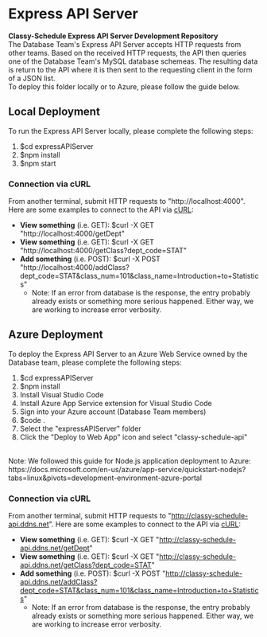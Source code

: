 # Express API Server
**Classy-Schedule Express API Server Development Repository**
</br>
The Database Team's Express API Server accepts HTTP requests from other teams. Based
on the received HTTP requests, the API then queries one of the Database Team's MySQL
database schemeas. The resulting data is return to the API where it is then sent to
the requesting client in the form of a JSON list.
</br>
To deploy this folder locally or to Azure, please follow the guide below.

## Local Deployment
To run the Express API Server locally, please complete the following steps:
1. $cd expressAPIServer
2. $npm install
3. $npm start

### Connection via cURL
From another terminal, submit HTTP requests to "http://localhost:4000". Here are some examples to connect to the API via [cURL](https://curl.se/):
- **View something** (i.e. GET): $curl -X GET "http://localhost:4000/getDept"
- **View something** (i.e. GET): $curl -X GET "http://localhost:4000/getClass?dept_code=STAT"
- **Add something** (i.e. POST): $curl -X POST "http://localhost:4000/addClass?dept_code=STAT&class_num=101&class_name=Introduction+to+Statistics"
    - Note: If an error from database is the response, the entry probably already exists or something more serious happened. Either way, we are working to increase error verbosity.


## Azure Deployment
To deploy the Express API Server to an Azure Web Service owned by the Database team, please complete the following steps:
1. $cd expressAPIServer
2. $npm install
3. Install Visual Studio Code
4. Install Azure App Service extension for Visual Studio Code
5. Sign into your Azure account (Database Team members)
6. $code .
7. Select the "expressAPIServer" folder
8. Click the "Deploy to Web App" icon and select "classy-schedule-api"
</br>
Note: We followed this guide for Node.js application deployment to Azure: https://docs.microsoft.com/en-us/azure/app-service/quickstart-nodejs?tabs=linux&pivots=development-environment-azure-portal

### Connection via cURL
From another terminal, submit HTTP requests to "http://classy-schedule-api.ddns.net". Here are some examples to connect to the API via [cURL](https://curl.se/):
- **View something** (i.e. GET): $curl -X GET "http://classy-schedule-api.ddns.net/getDept"
- **View something** (i.e. GET): $curl -X GET "http://classy-schedule-api.ddns.net/getClass?dept_code=STAT"
- **Add something** (i.e. POST): $curl -X POST "http://classy-schedule-api.ddns.net/addClass?dept_code=STAT&class_num=101&class_name=Introduction+to+Statistics"
  - Note: If an error from database is the response, the entry probably already exists or something more serious happened. Either way, we are working to increase error verbosity.

